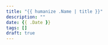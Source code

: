 ```yaml
---
title: "{{ humanize .Name | title }}"
description: ""
date: {{ .Date }}
tags: []
draft: true
---
```


